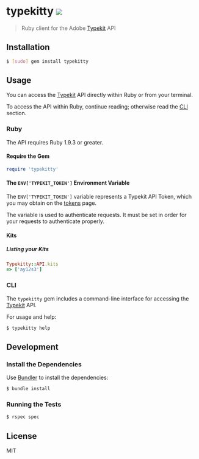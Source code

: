 # typekitty ![](https://travis-ci.org/razic/typekitty.svg?branch=dev)

> Ruby client for the Adobe [Typekit] API

## Installation

```sh
$ [sudo] gem install typekitty
```

## Usage

You can access the [Typekit] API directly within Ruby or from your terminal.

To access the API within Ruby, continue reading; otherwise read the [CLI]
section.

### Ruby

The API requires Ruby 1.9.3 or greater.

#### Require the Gem

```ruby
require 'typekitty'
```

#### The `ENV['TYPEKIT_TOKEN']` Environment Variable

The `ENV['TYPEKIT_TOKEN']` variable represents a Typekit API Token, which you
may obtain on the [tokens] page.

The variable is used to authenticate requests.  It must be set in order for
your requests to authenticate properly.

#### Kits

##### Listing your Kits

```ruby
Typekitty::API.kits
=> ['ay12s3']
```

### CLI

The `typekitty` gem includes a command-line interface for accessing the [Typekit]
API.

For usage and help:

```sh
$ typekitty help
```

## Development

### Install the Dependencies

Use [Bundler] to install the dependencies:

```sh
$ bundle install
```

### Running the Tests

```sh
$ rspec spec
```

## License

MIT

[Typekit]: http://typekit.com
[CLI]: #cli
[Bundler]: http://bundler.io
[tokens]: https://typekit.com/account/tokens
